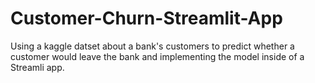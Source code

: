 # Customer-Churn-Streamlit-App

Using a kaggle datset about a bank's customers to predict whether a customer would leave the bank and implementing the model inside of a Streamli app.
